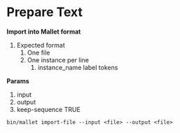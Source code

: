 # Prepare Text
**Import into Mallet format**

1. Expected format
    1. One file
    2. One instance per line
        1. instance_name label tokens


**Params**
1. input
2. output
3. keep-sequence TRUE





 
`bin/mallet import-file --input <file> --output <file>`

